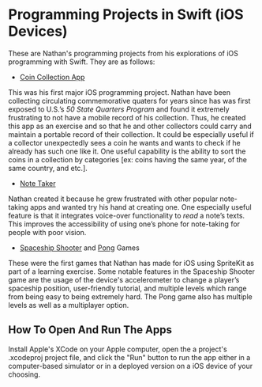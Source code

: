 # Programming Projects in Swift (iOS Devices)
These are Nathan's programming projects from his explorations of iOS programming with Swift. They are as follows:

- [Coin Collection App](https://github.com/secnate/SwiftProjects/tree/main/CoinCollection)

This was his first major iOS programming project. Nathan have been collecting circulating commemorative quaters for years since has was first exposed to U.S.’s *50 State Quarters Program* and found it extremely frustrating to not have a mobile record of his collection. Thus, he created this app as an exercise and so that he and other collectors could carry and maintain a portable record of their collection. It could be especially useful if a collector unexpectedly sees a coin he wants and wants to check if he already has such one like it. One useful capability is the ability to sort the coins in a collection by categories [ex: coins having the same year, of the same country, and etc.].

- [Note Taker](https://github.com/secnate/SwiftProjects/tree/main/Note%20Taker)

Nathan created it because he grew frustrated with other popular note-taking apps and wanted try his hand at creating one. One especially useful feature is that it integrates voice-over functionality to *read* a note’s texts. This improves the accessibility of using one’s phone for note-taking for people with poor vision.

- [Spaceship Shooter](https://github.com/secnate/SwiftProjects/tree/main/SpaceshipGame) and [Pong](https://github.com/secnate/SwiftProjects/tree/main/Pong) Games

These were the first games that Nathan has made for iOS using SpriteKit as part of a learning exercise. Some notable features in the Spaceship Shooter game are the usage of the device's accelerometer to change a player’s spaceship position, user-friendly tutorial, and multiple levels which range from being easy to being extremely hard. The Pong game also has multiple levels as well as a multiplayer option.

## How To Open And Run The Apps
Install Apple's XCode on your Apple computer, open the a project's .xcodeproj project file, and click the "Run" button to run the app either in a computer-based simulator or in a deployed version on a iOS device of your choosing.
